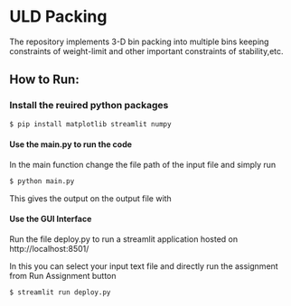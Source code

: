 # ULD Packing

The repository implements 3-D bin packing into multiple bins keeping constraints of weight-limit and other important constraints of stability,etc.

## How to Run:

### Install the reuired python packages

```bash
$ pip install matplotlib streamlit numpy
```

#### Use the main.py to run the code

In the main function change the file path of the input file and simply run

```bash
$ python main.py
```
This gives the output on the output file with 

#### Use the GUI Interface

Run the file deploy.py to run a streamlit application hosted on http://localhost:8501/

In this you can select your input text file and directly run the assignment from Run Assignment button

```
$ streamlit run deploy.py
``` 

